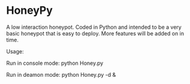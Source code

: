 HoneyPy
=======

A low interaction honeypot. Coded in Python and intended to be a very basic honeypot that is easy to deploy. More features will be added on in time.

Usage:

Run in console mode: python Honey.py

Run in deamon mode: python Honey.py -d &
